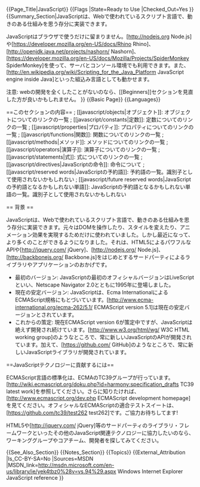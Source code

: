 {{Page_Title|JavaScript}}
{{Flags
|State=Ready to Use
|Checked_Out=Yes
}}
{{Summary_Section|JavaScriptは、Webで使われているスクリプト言語で、動きのある仕組みを思う存分に実装できます。

JavaScriptはブラウザで使うだけに留まりません。[http://nodejs.org Node.js]や[https://developer.mozilla.org/en-US/docs/Rhino Rhino]、[http://openjdk.java.net/projects/nashorn/ Nashorn]、[https://developer.mozilla.org/en-US/docs/Mozilla/Projects/SpiderMonkey SpiderMonkey]を使って、サーバとコンソール環境でも利用できます。また、[http://en.wikipedia.org/wiki/Scripting_for_the_Java_Platform JavaScript engine inside Java]といった組込み言語としても動かせます。

注意: webの開発を全くしたことがないのなら、[[Beginners]]セクションを見直した方が良いかもしれません。
}}
{{Basic Page}}
{{Languages}}

==このセクションの内容==
; [[javascript/objects|オブジェクト]]: オブジェクトについてのリンクの一覧
; [[javascript/constants|定数]]: 定数についてのリンクの一覧
; [[javascript/properties|プロパティ]]: プロパティについてのリンクの一覧
; [[javascript/functions|関数]]: 関数についてのリンクの一覧
; [[javascript/methods|メソッド]]: メソッドについてのリンクの一覧
; [[javascript/operators|演算子]]: 演算子についてのリンクの一覧
; [[javascript/statements|式]]: 式についてのリンクの一覧
; [[javascript/directives|JavaScriptの命令]]: 命令について
; [[javascript/reserved words|JavaScriptの予約語]]: 予約語の一覧。識別子として使用されないかもしれない
; [[javascript/future reserved words|JavaScriptの予約語となるかもしれない単語]]: JavaScriptの予約語となるかもしれない単語の一覧。識別子として使用されないかもしれない

== 背景 ==

JavaScriptは、Webで使われているスクリプト言語で、動きのある仕組みを思う存分に実装できます。元々はDOMを操作したり、スタイルを変えたり、アニメーション効果を実現するためだけに使われていました。しかし最近になって、より多くのことができるようになりました。それは、HTML5によるパワフルなAPIや[http://jquery.com/ jQuery]、[http://nodejs.org/ Node.js]、[http://backbonejs.org/ Backbone.js]をはじめとするサードパーティによるライブラリやアプリケーションのおかげです。

* 最初のバージョン: JavaScriptの最初のオフィシャルバージョンはLiveScriptといい、Netscape Navigator 2.0とともに1995年に登場しました。
* 現在の安定バージョン: JavaScriptは、Ecma InternationalによるECMAScript規格にもとづいています。[http://www.ecma-international.org/ecma-262/5.1/ ECMAScript version 5.1]は現在の安定バージョンとされています。
* これからの策定: 現在ECMAScript version 6が策定中ですが、JavaScriptは絶えず開発され続けています。[http://www.w3.org/html/wg/ W3C HTML working group]のようなところで、常に新しいJavaScriptのAPIが開発されています。加えて、[https://github.com/ GitHub]のようなところで、常に新しいJavaScriptライブラリが開発されています。

==JavaScriptテクノロジーに貢献するには==

ECMAScript言語の標準化は、ECMAのTC39グループが行っています。[http://wiki.ecmascript.org/doku.php?id=harmony:specification_drafts TC39 latest work]を参照してください。さらに知りたければ、[http://www.ecmascript.org/dev.php ECMAScript development homepage]を見てください。オフィシャルなECMAScriptの適合テストスイートは、[https://github.com/tc39/test262 test262]です。ご協力お待ちしてます!

HTML5や[http://jquery.com/ jQuery]等のサードパーティのライブラリ・フレームワークといったその他のJavaScript関連テクノロジーに協力したいのなら、ワーキンググループやコアチーム、開発者を探してみてください。

{{See_Also_Section}}
{{Notes_Section}}
{{Topics}}
{{External_Attribution
|Is_CC-BY-SA=No
|Sources=MSDN
|MSDN_link=http://msdn.microsoft.com/en-us/library/ie/yek4tbz0%28v=vs.94%29.aspx Windows Internet Explorer JavaScript reference
}}